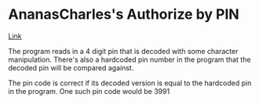 # AnanasCharles's Authorize by PIN
[Link](https://crackmes.one/crackme/6617d3a5cddae72ae250c556)

The program reads in a 4 digit pin that is decoded with some character manipulation. There's also a hardcoded pin number in the program that the decoded pin will be compared against.

The pin code is correct if its decoded version is equal to the hardcoded pin in the program. One such pin code would be 3991
